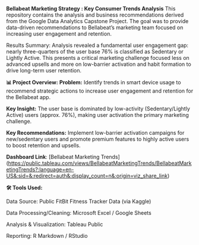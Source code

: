 **Bellabeat Marketing Strategy : Key Consumer Trends Analysis**
This repository contains the analysis and business recommendations derived from the Google Data Analytics Capstone Project. The goal was to provide data-driven recommendations to Bellabeat’s marketing team focused on increasing user engagement and retention.



Results Summary: Analysis revealed a fundamental user engagement gap: nearly three-quarters of the user base 76% is classified as Sedentary or Lightly Active. This presents a critical marketing challenge focused less on advanced upsells and more on low-barrier activation and habit formation to drive long-term user retention.



**📊 Project Overview:**
**Problem:** Identify trends in smart device usage to recommend strategic actions to increase user engagement and retention for the Bellabeat app.

**Key Insight:** The user base is dominated by low-activity (Sedentary/Lightly Active) users (approx. 76%), making user activation the primary marketing challenge.

**Key Recommendations:** Implement low-barrier activation campaigns for new/sedentary users and promote premium features to highly active users to boost retention and upsells.

**Dashboard Link**: [Bellabeat Marketing Trends] (https://public.tableau.com/views/BellabeatMarketingTrends/BellabeatMarketingTrends?:language=en-US&:sid=&:redirect=auth&:display_count=n&:origin=viz_share_link)



**🛠️ Tools Used:**

Data Source: Public FitBit Fitness Tracker Data (via Kaggle)

Data Processing/Cleaning: Microsoft Excel / Google Sheets

Analysis & Visualization: Tableau Public 

Reporting: R Markdown / RStudio

